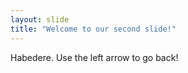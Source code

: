 ```yaml
---
layout: slide
title: "Welcome to our second slide!"
---
```

Habedere.
Use the left arrow to go back!